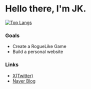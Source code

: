 # Hello there, I'm JK.

[![Top Langs](https://github-readme-stats-blue-sigma-39.vercel.app/api/top-langs/?username=JKum1024&layout=donut&title_color=7dff00&bg_color=050303&text_color=7dff00&custom_title=@JKum1024-langs)](https://github.com/JKum1024/JKum1024)

### Goals
* Create a RogueLike Game
* Build a personal website

### Links
* [X(Twitter)](https://x.com/jkum1024)
* [Naver Blog](https://blog.naver.com/jkum1024)